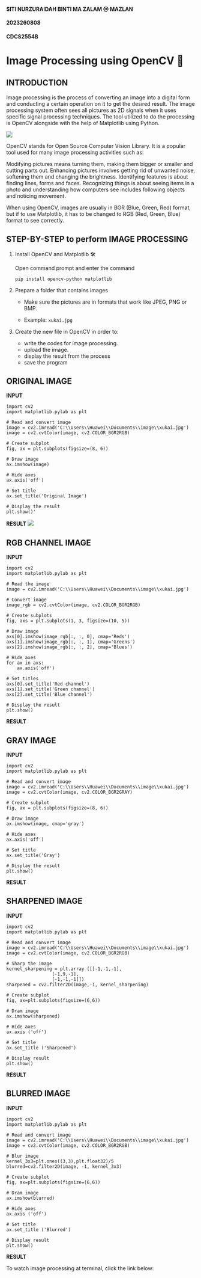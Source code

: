 #### SITI NURZURAIDAH BINTI MA ZALAM @ MAZLAN
#### 2023260808
#### CDCS2554B

# Image Processing using OpenCV 📸

## **INTRODUCTION**

Image processing is the process of converting an image into a digital form and conducting a certain operation on it to get the desired result.  The image processing system often sees all pictures as 2D signals when it uses specific signal processing techniques. The tool utilized to do the processing is OpenCV alongside with the help of Matplotlib using Python. 

![](https://Users/Huawei/Documents/image/opencv.png)

OpenCV stands for Open Source Computer Vision Library. It is a popular tool used for many image processing activities such as: 

Modifying pictures means turning them, making them bigger or smaller and cutting parts out. Enhancing pictures involves getting rid of unwanted noise, softening them and changing the brightness. Identifying features is about finding lines, forms and faces. Recognizing things is about seeing items in a photo and understanding how computers see includes following objects and noticing movement.

When using OpenCV, images are usually in BGR (Blue, Green, Red) format, but if to use Matplotlib, it has to be changed to RGB (Red, Green, Blue) format to see correctly.

## **STEP-BY-STEP to perform IMAGE PROCESSING**

1. Install OpenCV and Matplotlib 🛠️

   Open command prompt and enter the command

   `pip install opencv-python matplotlib`

2. Prepare a folder that contains images

   - Make sure the pictures are in formats that work like JPEG, PNG or BMP.

   - Example: `xukai.jpg`

4. Create the new file in OpenCV in order to:
   - write the codes for image processing.
   - upload the image.
   - display the result from the process
   - save the program

## **ORIGINAL IMAGE**
**INPUT**
```
import cv2
import matplotlib.pylab as plt

# Read and convert image
image = cv2.imread('C:\\Users\\Huawei\\Documents\\image\\xukai.jpg')
image = cv2.cvtColor(image, cv2.COLOR_BGR2RGB)

# Create subplot
fig, ax = plt.subplots(figsize=(8, 6))

# Draw image
ax.imshow(image)

# Hide axes
ax.axis('off')

# Set title
ax.set_title('Original Image')

# Display the result
plt.show()'
```

**RESULT**
![](C:\Users\Huawei\Documents\image\ori.png)
## **RGB CHANNEL IMAGE**
**INPUT**
```
import cv2
import matplotlib.pylab as plt

# Read the image
image = cv2.imread('C:\\Users\\Huawei\\Documents\\image\\xukai.jpg')

# Convert image
image_rgb = cv2.cvtColor(image, cv2.COLOR_BGR2RGB)

# Create subplots
fig, axs = plt.subplots(1, 3, figsize=(10, 5))

# Draw image
axs[0].imshow(image_rgb[:, :, 0], cmap='Reds')
axs[1].imshow(image_rgb[:, :, 1], cmap='Greens')
axs[2].imshow(image_rgb[:, :, 2], cmap='Blues')

# Hide axes
for ax in axs:
    ax.axis('off')

# Set titles
axs[0].set_title('Red channel')
axs[1].set_title('Green channel')
axs[2].set_title('Blue channel')

# Display the result
plt.show()
```
**RESULT**

## **GRAY IMAGE**
**INPUT**
```
import cv2
import matplotlib.pylab as plt

# Read and convert image
image = cv2.imread('C:\\Users\\Huawei\\Documents\\image\\xukai.jpg')
image = cv2.cvtColor(image, cv2.COLOR_BGR2GRAY)

# Create subplot
fig, ax = plt.subplots(figsize=(8, 6))

# Draw image
ax.imshow(image, cmap='gray')

# Hide axes
ax.axis('off')

# Set title
ax.set_title('Gray')

# Display the result
plt.show()
```
**RESULT**

## **SHARPENED IMAGE**
**INPUT**
```
import cv2
import matplotlib.pylab as plt

# Read and convert image
image = cv2.imread('C:\\Users\\Huawei\\Documents\\image\\xukai.jpg')
image = cv2.cvtColor(image, cv2.COLOR_BGR2RGB)

# Sharp the image
kernel_sharpening = plt.array ([[-1,-1,-1],
			     [-1,9,-1],
			     [-1,-1,-1]])
sharpened = cv2.filter2D(image,-1, kernel_sharpening)

# Create subplot
fig, ax=plt.subplots(figsize=(6,6))

# Dram image
ax.imshow(sharpened)

# Hide axes
ax.axis ('off')

# Set title
ax.set_title ('Sharpened')

# Display result
plt.show()
```
**RESULT**

## **BLURRED IMAGE**
**INPUT**
```
import cv2
import matplotlib.pylab as plt

# Read and convert image
image = cv2.imread('C:\\Users\\Huawei\\Documents\\image\\xukai.jpg')
image = cv2.cvtColor(image, cv2.COLOR_BGR2RGB)

# Blur image
kernel_3x3=plt.ones((3,3),plt.float32)/5 
blurred=cv2.filter2D(image, -1, kernel_3x3)

# Create subplot
fig, ax=plt.subplots(figsize=(6,6))

# Dram image
ax.imshow(blurred)

# Hide axes
ax.axis ('off')

# Set title
ax.set_title ('Blurred')

# Display result
plt.show()
```
**RESULT**

To watch image processing at terminal, click the link below: 
